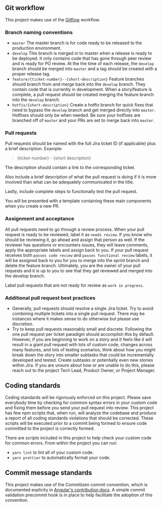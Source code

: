 ## Git workflow

This project makes use of the [Gitflow](https://www.atlassian.com/git/tutorials/comparing-workflows/gitflow-workflow) workflow.

### Branch naming conventions

- `master` The master branch is for code ready to be released to the production environment.
- `develop` This branch is merged in to master when a release is ready to be deployed. It only contains code that has gone through peer review and is ready for PO review. At the the time of each release, the `develop` branch should be merged into `master` and a tag should be created with a proper release tag.
- `feature/{ticket-number}--{short-description}` Feature branches should branch from and merge back into the `develop` branch. They contain code that is currently in development. When a story/feature is complete, a pull request should be created merging the feature branch into the `develop` branch.
- `hotfix/{short-description}` Create a hotfix branch for quick fixes that need to bypass the `develop` branch and get merged directly into `master`. Hotfixes should only be when needed. Be sure your hotfixes are branched off of `master` and your PRs are set to merge back into `master`.

### Pull requests

Pull requests should be named with the full Jira ticket ID (if applicable) plus a brief description. Example:

> {ticket-number} - {short description}

The description should contain a link to the corresponding ticket.

Also include a brief description of what the pull request is doing if it is more involved than what can be adequately communicated in the title.

Lastly, include complete steps to functionally test the pull request.

You will be presented with a template containing these main components when you create a new PR.

### Assignment and acceptance

All pull requests need to go through a review process. When your pull request is ready to be reviewed, label it as `needs review`. If you know who should be reviewing it, go ahead and assign that person as well. If the reviewer has questions or encounters issues, they will leave comments, apply the appropriate labels and assign back to you. If your pull request receives both `passes code review` and `passes functional review` labels, it will be assigned back to you for you to merge into the sprint branch and delete the feature branch. Ultimately, you are the owner of your pull requests and it is up to you to see that they get reviewed and merged into the develop branch.

Label pull requests that are not ready for review as `work in progress`.

### Additional pull request best practices

- Generally, pull requests should resolve a single Jira ticket. Try to avoid combining multiple tickets into a single pull request. There may be instances where it makes sense to do otherwise but please use discretion.
- Try to keep pull requests reasonably small and discrete. Following the one pull request per ticket paradigm should accomplish this by default. However, if you are beginning to work on a story and it feels like it will result in a giant pull request with lots of custom code, changes across many features, and lots of testing scenarios, think about how you might break down the story into smaller subtasks that could be incrementally developed and tested. Create subtasks or potentially even new stories within Jira. If you are unsure about how or are unable to do this, please reach out to the project Tech Lead, Product Owner, or Project Manager.

## Coding standards

Coding standards will be rigorously enforced on this project. Please save everybody time by checking for common syntax errors in your custom code and fixing them before you send your pull request into review. This project has few npm scripts that, when run, will analyze the codebase and produce a report of all coding standards violations that should be corrected. These scripts will be executed prior to a commit being formed to ensure code committed to the project is correctly formed.

There are scripts included in this project to help check your custom code for common errors. From within the project you can run:

- `yarn lint` to lint all of your custom code.
- `yarn prettier` to automatically format your code.

## Commit message standards

This project makes use of the Commitizen commit convention, which is documented explicity in [Angular's contribution docs](https://github.com/angular/angular/blob/master/CONTRIBUTING.md#commit). A simple commit validation precommit hook is in place to help facilitate the adoption of this convention.
